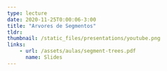 ```yaml
---
type: lecture
date: 2020-11-25T0:00:06-3:00
title: "Arvores de Segmentos"
tldr:
thumbnail: /static_files/presentations/youtube.png
links: 
    - url: /assets/aulas/segment-trees.pdf
      name: Slides
---
```

